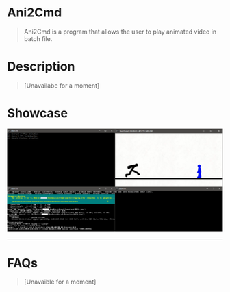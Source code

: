 # Ani2Cmd
>Ani2Cmd is a program that allows the user to play animated video in batch file.

# Description
>[Unavailabe for a moment]

# Showcase

![](.github/prev1.png)
___

# FAQs
>[Unavaible for a moment]
